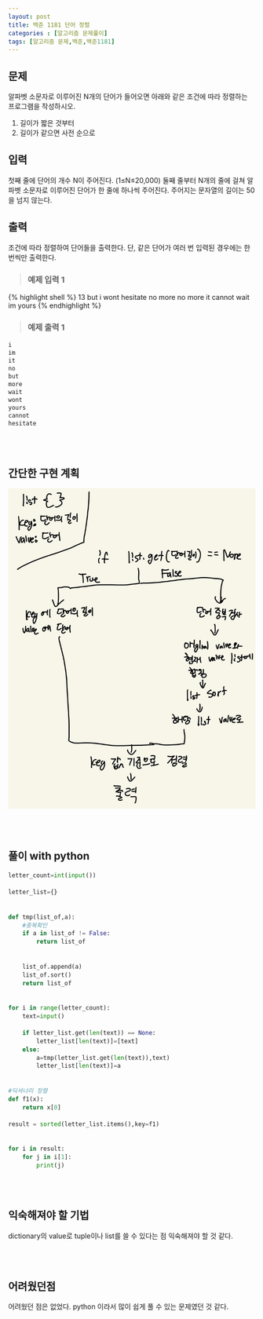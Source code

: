```yaml
---
layout: post
title: 백준 1181 단어 정렬
categories : [알고리즘 문제풀이]
tags: [알고리즘 문제,백준,백준1181]
---
```




문제
------
알파벳 소문자로 이루어진 N개의 단어가 들어오면 아래와 같은 조건에 따라 정렬하는 프로그램을 작성하시오.

1. 길이가 짧은 것부터
2. 길이가 같으면 사전 순으로

입력
------
첫째 줄에 단어의 개수 N이 주어진다. (1≤N≤20,000) 둘째 줄부터 N개의 줄에 걸쳐 알파벳 소문자로 이루어진 단어가 한 줄에 하나씩 주어진다. 주어지는 문자열의 길이는 50을 넘지 않는다.

출력
------
조건에 따라 정렬하여 단어들을 출력한다. 단, 같은 단어가 여러 번 입력된 경우에는 한 번씩만 출력한다.




><h3>예제 입력 1</h3>

{% highlight shell %}
13
but
i
wont
hesitate
no
more
no
more
it
cannot
wait
im
yours
{% endhighlight %}



><h3>예제 출력 1</h3>


```
i
im
it
no
but
more
wait
wont
yours
cannot
hesitate
```
<br><br>

간단한 구현 계획
-------
![구현계획](/assets/img/al_prob/baekjoon1181.jpg)


<br><br>


풀이 with python
----

```python
letter_count=int(input())

letter_list={}


def tmp(list_of,a):
    #중복확인
    if a in list_of != False:
        return list_of
    

    list_of.append(a)
    list_of.sort()
    return list_of 


for i in range(letter_count):
    text=input()

    if letter_list.get(len(text)) == None:
        letter_list[len(text)]=[text]
    else:
        a=tmp(letter_list.get(len(text)),text)
        letter_list[len(text)]=a


#딕셔너리 정렬
def f1(x):
    return x[0]

result = sorted(letter_list.items(),key=f1)


for i in result:
    for j in i[1]:
        print(j)
```
<br><br>

익숙해져야 할 기법
-------

dictionary의 value로 tuple이나 list를 쓸 수 있다는 점 익숙해져야 할 것 같다.


<br><br>

어려웠던점
-------
<p>어려웠던 점은 없었다. python 이라서 많이 쉽게 풀 수 있는 문제였던 것 같다.</p>